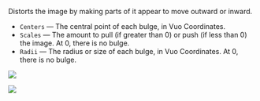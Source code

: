 Distorts the image by making parts of it appear to move outward or inward.

   - `Centers` — The central point of each bulge, in Vuo Coordinates.
   - `Scales` — The amount to pull (if greater than 0) or push (if less than 0) the image. At 0, there is no bulge.
   - `Radii` — The radius or size of each bulge, in Vuo Coordinates. At 0, there is no bulge.

![](mountains.png)

![](bulge.png)
